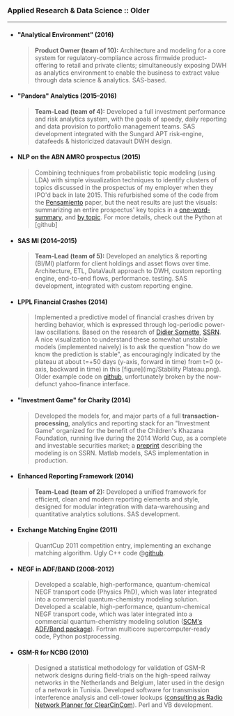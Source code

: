 <!-- ## Applied Projects -->

### Applied Research & Data Science :: Older
---------------
* #### "Analytical Environment" (2016)
	> **Product Owner (team of 10):** Architecture and modeling for a core system for regulatory-compliance across firmwide product-offering to retail and private clients; simultaneously exposing DWH as analytics environment to enable the business to extract value through data science & analytics.
SAS-based.


* #### "Pandora" Analytics (2015–2016)
	> **Team-Lead (team of 4):** Developed a full investment performance and risk analytics system, with the goals of speedy, daily reporting and data provision to portfolio management teams.
	SAS development integrated with the Sungard APT risk-engine, datafeeds & historicized datavault DWH design.


* #### NLP on the ABN AMRO prospectus (2015)
    > Combining techniques from probabilistic topic modeling (using LDA) with simple visualization techniques to identify clusters of topics discussed in the prospectus of my employer when they IPO'd back in late 2015. This refurbished some of the code from the [Pensamiento](http://revistas.upcomillas.es/index.php/pensamiento/article/view/6590) paper, but the neat results are just the visuals: summarizing an entire prospectus' key topics in a [one-word-summary](img/Topics1.png), and [by topic](img/Topics3a.png). For more details, check out the Python at [github]


* #### SAS MI (2014–2015)
	> **Team-Lead (team of 5):** Developed an analytics & reporting (BI/MI) platform for client holdings and asset flows over time. Architecture, ETL, DataVault approach to DWH, custom reporting engine, end-to-end flows, performance. testing.
	SAS development, integrated with custom reporting engine.


* #### LPPL Financial Crashes (2014)
	> Implemented a predictive model of financial crashes driven by herding behavior, which is expressed through log-periodic power-law oscillations. Based on the research of [Didier Sornette](http://www.er.ethz.ch/), [SSRN](https://papers.ssrn.com/sol3/cf_dev/AbsByAuth.cfm?per_id=190544). A nice visualization to understand these somewhat unstable models (implemented naively) is to ask the question "how do we know the prediction is stable", as encouragingly indicated by the plateau at about t=+50 days (y-axis, forward in time) from t=0 (x-axis, backward in time) in this [figure](img/Stability Plateau.png). Older example code on [github](https://github.com/cjoverzijl/lppl-model-r), unfortunately broken by the now-defunct yahoo-finance interface.
	

* #### "Investment Game" for Charity (2014)
    > Developed the models for, and major parts of a full **transaction-processing**, analytics and reporting stack for an "Investment Game" organized for the benefit of the Children's Khazana Foundation, running live during the 2014 World Cup, as a complete and investable securities market; a [preprint](https://papers.ssrn.com/sol3/papers.cfm?abstract_id=3273905) describing the modeling is on SSRN. Matlab models, SAS implementation in production.


* #### Enhanced Reporting Framework (2014)
	> **Team-Lead (team of 2):** Developed a unified framework for efficient, clean and modern reporting elements and style, designed for modular integration with data-warehousing and quantitative analytics solutions.
	SAS development.


* #### Exchange Matching Engine (2011)
	> QuantCup 2011 competition entry, implementing an exchange matching algorithm.
	Ugly C++ code @[github](https://github.com/cjoverzijl/quantcup-2011).


* #### NEGF in ADF/BAND (2008-2012)
	> Developed a scalable, high-performance, quantum-chemical NEGF transport code (Physics PhD), which was later integrated into a commercial quantum-chemistry modeling solution.
    Developed a scalable, high-performance, quantum-chemical NEGF transport code, which was later integrated into a commercial quantum-chemistry modeling solution ([SCM's ADF/Band package](http://www.scm.com)).
	Fortran multicore supercomputer-ready code, Python postprocessing.


* #### GSM-R for NCBG (2010)
    > Designed a statistical methodology for validation of GSM-R network designs during field-trials on the high-speed railway networks in the Netherlands and Belgium, later used in the design of a network in Tunisia. Developed software for transmission interference analysis and cell-tower lookups
    ([consulting as Radio Network Planner for ClearCinCom](http://www.clearcincom.com)).
	Perl and VB development.


